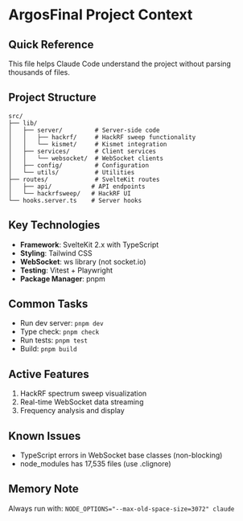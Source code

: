 # ArgosFinal Project Context

## Quick Reference

This file helps Claude Code understand the project without parsing thousands of files.

## Project Structure

```
src/
├── lib/
│   ├── server/         # Server-side code
│   │   ├── hackrf/     # HackRF sweep functionality
│   │   └── kismet/     # Kismet integration
│   ├── services/       # Client services
│   │   └── websocket/  # WebSocket clients
│   ├── config/         # Configuration
│   └── utils/          # Utilities
├── routes/             # SvelteKit routes
│   ├── api/           # API endpoints
│   └── hackrfsweep/   # HackRF UI
└── hooks.server.ts    # Server hooks
```

## Key Technologies

- **Framework**: SvelteKit 2.x with TypeScript
- **Styling**: Tailwind CSS
- **WebSocket**: ws library (not socket.io)
- **Testing**: Vitest + Playwright
- **Package Manager**: pnpm

## Common Tasks

- Run dev server: `pnpm dev`
- Type check: `pnpm check`
- Run tests: `pnpm test`
- Build: `pnpm build`

## Active Features

1. HackRF spectrum sweep visualization
2. Real-time WebSocket data streaming
3. Frequency analysis and display

## Known Issues

- TypeScript errors in WebSocket base classes (non-blocking)
- node_modules has 17,535 files (use .clignore)

## Memory Note

Always run with: `NODE_OPTIONS="--max-old-space-size=3072" claude`
